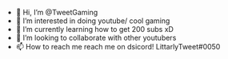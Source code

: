 - 👋 Hi, I’m @TweetGaming
- 👀 I’m interested in doing youtube/ cool gaming
- 🌱 I’m currently learning how to get 200 subs xD
- 💞️ I’m looking to collaborate with other youtubers
- 📫 How to reach me reach me on dsicord! LittarlyTweet#0050

<!---
TweetGaming/TweetGaming is a ✨ special ✨ repository because its `README.md` (this file) appears on your GitHub profile.
You can click the Preview link to take a look at your changes.
--->
